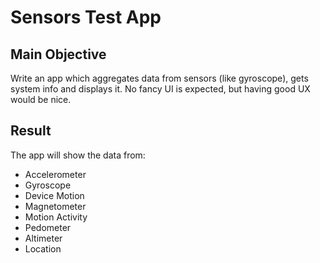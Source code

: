 # Sensors Test App

## Main Objective

Write an app which aggregates data from sensors (like gyroscope), gets system info and displays it. No fancy UI is expected, but having good UX would be nice.

## Result

The app will show the data from:

* Accelerometer
* Gyroscope
* Device Motion
* Magnetometer
* Motion Activity
* Pedometer
* Altimeter
* Location

